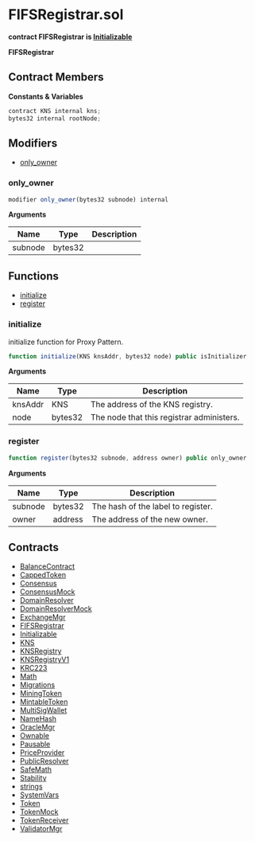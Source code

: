 ﻿# FIFSRegistrar.sol

**contract FIFSRegistrar is [Initializable](Initializable.md)**

**FIFSRegistrar**

## Contract Members
**Constants & Variables**

```js
contract KNS internal kns;
bytes32 internal rootNode;
```

## Modifiers

- [only_owner](#only_owner)

### only_owner

```js
modifier only_owner(bytes32 subnode) internal
```

**Arguments**

| Name        | Type           | Description  |
| ------------- |------------- | -----|
| subnode | bytes32 |  | 

## Functions

- [initialize](#initialize)
- [register](#register)

### initialize

initialize function for Proxy Pattern.

```js
function initialize(KNS knsAddr, bytes32 node) public isInitializer
```

**Arguments**

| Name        | Type           | Description  |
| ------------- |------------- | -----|
| knsAddr | KNS | The address of the KNS registry. | 
| node | bytes32 | The node that this registrar administers. | 

### register

```js
function register(bytes32 subnode, address owner) public only_owner
```

**Arguments**

| Name        | Type           | Description  |
| ------------- |------------- | -----|
| subnode | bytes32 | The hash of the label to register. | 
| owner | address | The address of the new owner. | 

## Contracts

- [BalanceContract](BalanceContract.md)
- [CappedToken](CappedToken.md)
- [Consensus](Consensus.md)
- [ConsensusMock](ConsensusMock.md)
- [DomainResolver](DomainResolver.md)
- [DomainResolverMock](DomainResolverMock.md)
- [ExchangeMgr](ExchangeMgr.md)
- [FIFSRegistrar](FIFSRegistrar.md)
- [Initializable](Initializable.md)
- [KNS](KNS.md)
- [KNSRegistry](KNSRegistry.md)
- [KNSRegistryV1](KNSRegistryV1.md)
- [KRC223](KRC223.md)
- [Math](Math.md)
- [Migrations](Migrations.md)
- [MiningToken](MiningToken.md)
- [MintableToken](MintableToken.md)
- [MultiSigWallet](MultiSigWallet.md)
- [NameHash](NameHash.md)
- [OracleMgr](OracleMgr.md)
- [Ownable](Ownable.md)
- [Pausable](Pausable.md)
- [PriceProvider](PriceProvider.md)
- [PublicResolver](PublicResolver.md)
- [SafeMath](SafeMath.md)
- [Stability](Stability.md)
- [strings](strings.md)
- [SystemVars](SystemVars.md)
- [Token](Token.md)
- [TokenMock](TokenMock.md)
- [TokenReceiver](TokenReceiver.md)
- [ValidatorMgr](ValidatorMgr.md)
